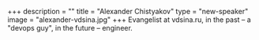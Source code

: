 +++
description = ""
title = "Alexander Chistyakov"
type = "new-speaker"
image = "alexander-vdsina.jpg"
+++
Evangelist at vdsina.ru, in the past – a "devops guy", in the future – engineer.